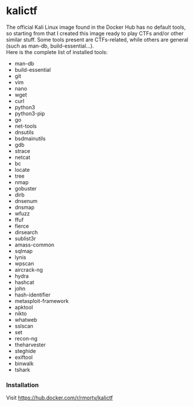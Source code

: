 # kalictf
The official Kali Linux image found in the Docker Hub has no default tools, so starting from that I created this image ready to play CTFs and/or other similar stuff. Some tools present are CTFs-related, while others are general (such as man-db, build-essential...).  
Here is the complete list of installed tools:
- man-db
- build-essential
- git 
- vim
- nano
- wget
- curl
- python3
- python3-pip
- go
- net-tools
- dnsutils
- bsdmainutils
- gdb
- strace
- netcat
- bc
- locate
- tree
- nmap
- gobuster
- dirb
- dnsenum
- dnsmap
- wfuzz
- ffuf
- fierce
- dirsearch
- sublist3r
- amass-common
- sqlmap
- lynis
- wpscan
- aircrack-ng
- hydra
- hashcat
- john
- hash-identifier
- metasploit-framework
- apktool
- nikto
- whatweb
- sslscan
- set
- recon-ng
- theharvester
- steghide
- exiftool
- binwalk
- tshark
### Installation
Visit https://hub.docker.com/r/rmorty/kalictf
